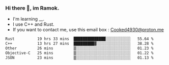 ### Hi there 👋, im Ramok.

- I'm learning __.
- I use C++ and Rust.
- If you want to contact me, use this email box : Cooked4930@proton.me

<!--START_SECTION:waka-->

```txt
Rust          19 hrs 33 mins  ██████████████░░░░░░░░░░░   55.64 %
C++           13 hrs 27 mins  █████████▓░░░░░░░░░░░░░░░   38.28 %
Other         26 mins         ▒░░░░░░░░░░░░░░░░░░░░░░░░   01.23 %
Objective-C   25 mins         ▒░░░░░░░░░░░░░░░░░░░░░░░░   01.22 %
JSON          23 mins         ▒░░░░░░░░░░░░░░░░░░░░░░░░   01.13 %
```

<!--END_SECTION:waka-->
